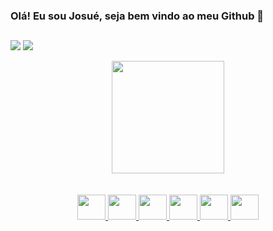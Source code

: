 ### Olá! Eu sou Josué, seja bem vindo ao meu Github 👋

##

<a href = "mailto:josuetxsantana@gmail.com"><img src="https://img.shields.io/badge/-Gmail-%23333?style=for-the-badge&logo=gmail&logoColor=white" target="_blank"></a>
<a href="https://www.linkedin.com/in/josuetx/" target="_blank"><img src="https://img.shields.io/badge/-LinkedIn-%230077B5?style=for-the-badge&logo=linkedin&logoColor=white" target="_blank"></a> 

<div align="center">
  <a href="https://github.com/zjosuez">
  <img height="180em" src="https://github-readme-stats.vercel.app/api?username=zjosuez&show_icons=true&theme=aura&include_all_commits=true&count_private=true"/>
 <!-- <img height="180em" src="https://github-readme-stats.vercel.app/api/top-langs/?username=zjosuez&layout=compact&langs_count=7&theme=aura"/> -->
</div>

<br>
<br>

<div align="center">
<img height="40" width="45" src="https://cdn.jsdelivr.net/gh/devicons/devicon/icons/java/java-original.svg" />
<img height="40" width="45" src="https://cdn.jsdelivr.net/gh/devicons/devicon/icons/python/python-original.svg" />  
<img height="40" width="45" src="https://cdn.jsdelivr.net/gh/devicons/devicon/icons/spring/spring-original.svg" />
<img height="40" width="45" src="https://cdn.jsdelivr.net/gh/devicons/devicon/icons/html5/html5-plain.svg" />
<img height="40" width="45" src="https://cdn.jsdelivr.net/gh/devicons/devicon/icons/css3/css3-plain.svg" />
<img height="40" width="45" src="https://cdn.jsdelivr.net/gh/devicons/devicon/icons/angularjs/angularjs-original.svg" />
          
          
          
</div>

